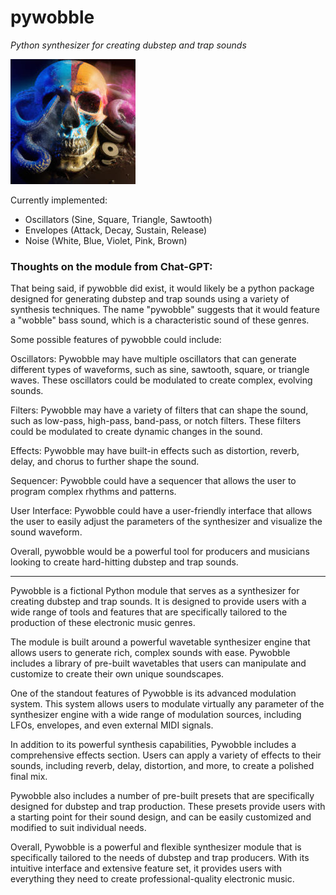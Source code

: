 # pywobble
_Python synthesizer for creating dubstep and trap sounds_

![skull_logo](assets/Skull_CoverArt.jpg)

Currently implemented:

+ Oscillators (Sine, Square, Triangle, Sawtooth)
+ Envelopes (Attack, Decay, Sustain, Release)
+ Noise (White, Blue, Violet, Pink, Brown)


### Thoughts on the module from Chat-GPT:

That being said, if pywobble did exist, it would likely be a python package designed for generating dubstep and trap sounds using a variety of synthesis techniques. The name "pywobble" suggests that it would feature a "wobble" bass sound, which is a characteristic sound of these genres.

Some possible features of pywobble could include:

Oscillators: Pywobble may have multiple oscillators that can generate different types of waveforms, such as sine, sawtooth, square, or triangle waves. These oscillators could be modulated to create complex, evolving sounds.

Filters: Pywobble may have a variety of filters that can shape the sound, such as low-pass, high-pass, band-pass, or notch filters. These filters could be modulated to create dynamic changes in the sound.

Effects: Pywobble may have built-in effects such as distortion, reverb, delay, and chorus to further shape the sound.

Sequencer: Pywobble could have a sequencer that allows the user to program complex rhythms and patterns.

User Interface: Pywobble could have a user-friendly interface that allows the user to easily adjust the parameters of the synthesizer and visualize the sound waveform.

Overall, pywobble would be a powerful tool for producers and musicians looking to create hard-hitting dubstep and trap sounds.

------------------------------------------



Pywobble is a fictional Python module that serves as a synthesizer for creating dubstep and trap sounds. It is designed to provide users with a wide range of tools and features that are specifically tailored to the production of these electronic music genres.

The module is built around a powerful wavetable synthesizer engine that allows users to generate rich, complex sounds with ease. Pywobble includes a library of pre-built wavetables that users can manipulate and customize to create their own unique soundscapes.

One of the standout features of Pywobble is its advanced modulation system. This system allows users to modulate virtually any parameter of the synthesizer engine with a wide range of modulation sources, including LFOs, envelopes, and even external MIDI signals.

In addition to its powerful synthesis capabilities, Pywobble includes a comprehensive effects section. Users can apply a variety of effects to their sounds, including reverb, delay, distortion, and more, to create a polished final mix.

Pywobble also includes a number of pre-built presets that are specifically designed for dubstep and trap production. These presets provide users with a starting point for their sound design, and can be easily customized and modified to suit individual needs.

Overall, Pywobble is a powerful and flexible synthesizer module that is specifically tailored to the needs of dubstep and trap producers. With its intuitive interface and extensive feature set, it provides users with everything they need to create professional-quality electronic music.